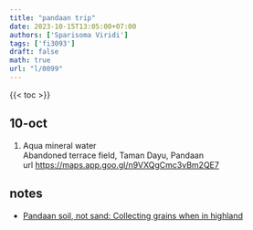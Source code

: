 ```yaml
---
title: "pandaan trip"
date: 2023-10-15T13:05:00+07:00
authors: ['Sparisoma Viridi']
tags: ['fi3093']
draft: false
math: true
url: "l/0099"
---
```

{{< toc >}}


## 10-oct
1. Aqua mineral water \
  Abandoned terrace field, Taman Dayu, Pandaan \
  url https://maps.app.goo.gl/n9VXQgCmc3vBm2QE7


## notes
+ [Pandaan soil, not sand: Collecting grains when in highland](https://medium.com/@6unpnp/pandaan-soil-not-sand-c81b9dde6ebe)